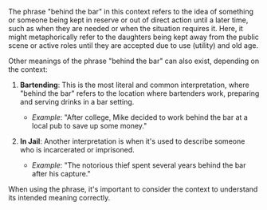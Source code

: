 The phrase "behind the bar" in this context refers to the idea of something or someone being kept in reserve or out of direct action until a later time, such as when they are needed or when the situation requires it. Here, it might metaphorically refer to the daughters being kept away from the public scene or active roles until they are accepted due to use (utility) and old age.

Other meanings of the phrase "behind the bar" can also exist, depending on the context:

1. **Bartending**: This is the most literal and common interpretation, where "behind the bar" refers to the location where bartenders work, preparing and serving drinks in a bar setting.
   - *Example*: "After college, Mike decided to work behind the bar at a local pub to save up some money."

2. **In Jail**: Another interpretation is when it's used to describe someone who is incarcerated or imprisoned.
   - *Example*: "The notorious thief spent several years behind the bar after his capture."

When using the phrase, it's important to consider the context to understand its intended meaning correctly.